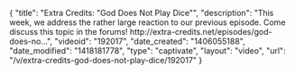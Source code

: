 {
    "title": "Extra Credits: \"God Does Not Play Dice\"",
    "description": "This week, we address the rather large reaction to our previous episode. Come discuss this topic in the forums! http:\/\/extra-credits.net\/episodes\/god-does-no...",
    "videoid": "192017",
    "date_created": "1406055188",
    "date_modified": "1418181778",
    "type": "captivate",
    "layout": "video",
    "url": "\/v\/extra-credits-god-does-not-play-dice\/192017"
}
